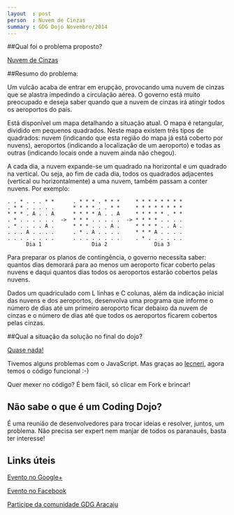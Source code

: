 ```yaml
---
layout  : post
person  : Nuvem de Cinzas
summary : GDG Dojo Novembro/2014
---
```


##Qual foi o problema proposto?

[Nuvem de Cinzas](http://dojopuzzles.com/problemas/exibe/nuvem-de-cinzas/)

##Resumo do problema:

Um vulcão acaba de entrar em erupção, provocando uma nuvem de cinzas que se alastra impedindo a circulação aérea. O governo está muito preocupado e deseja saber quando que a nuvem de cinzas irá atingir todos os aeroportos do país.

Está disponível um mapa detalhando a situação atual. O mapa é retangular, dividido em pequenos quadrados. Neste mapa existem três tipos de quadrados: nuvem (indicando que esta região do mapa já está coberto por nuvens), aeroportos (indicando a localização de um aeroporto) e todas as outras (indicando locais onde a nuvem ainda não chegou).

A cada dia, a nuvem expande-se um quadrado na horizontal e um quadrado na vertical. Ou seja, ao fim de cada dia, todos os quadrados adjacentes (vertical ou horizontalmente) a uma nuvem, também passam a conter nuvens. Por exemplo:

	. . * . . . * *      . * * * . * * *     * * * * * * * *
	. * * . . . . .      * * * * . . * *     * * * * * * * *
	* * * . A . . A      * * * * A . . A     * * * * * . * *
	. * . . . . . .  ->  * * * . . . . .  -> * * * * . . . .
	. * . . . . A .      * * * . . . A .     * * * * . . A .
	. . . A . . . .      . * . A . . . .     * * * A . . . .
	. . . . . . . .      . . . . . . . .     . * . . . . . .
     	  Dia 1                Dia 2               Dia 3

Para preparar os planos de contingência, o governo necessita saber: quantos dias demorará para ao menos um aeroporto ficar coberto pelas nuvens e daqui quantos dias todos os aeroportos estarão cobertos pelas nuvens.

Dados um quadriculado com L linhas e C colunas, além da indicação inicial das nuvens e dos aeroportos, desenvolva uma programa que informe o número de dias até um primeiro aeroporto ficar debaixo da nuvem de cinzas e o número de dias até que todos os aeroportos ficarem cobertos pelas cinzas.

##Qual a situação da solução no final do dojo?

[Quase nada!](https://github.com/dojo-se/nuvem_de_cinza)

Tivemos alguns problemas com o JavaScript. Mas graças ao [lecneri](https://github.com/lecneri), agora temos o código funcional :-)

Quer mexer no código? É bem fácil, só clicar em Fork e brincar!

## Não sabe o que é um Coding Dojo?

É uma reunião de desenvolvedores para trocar ideias e resolver, juntos, um problema. Não precisa ser expert nem manjar de todos os paranauês, basta ter interesse!

## Links úteis

[Evento no Google+](https://plus.google.com/events/coaavldhodanv3iu6u4lpu71jqc)

[Evento no Facebook](https://www.facebook.com/events/877204682299351/)

[Participe da comunidade GDG Aracaju](http://www.gdgaracaju.com.br/p/participe.html)

